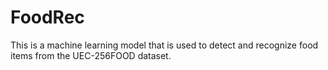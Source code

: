 # FoodRec
This is a machine learning model that is used to detect and recognize food items from the UEC-256FOOD dataset.
